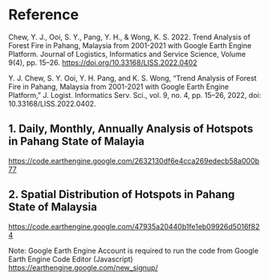 # Reference 
Chew, Y. J., Ooi, S. Y., Pang, Y. H., & Wong, K. S. 2022. Trend Analysis of Forest Fire in Pahang, Malaysia from 2001-2021 with Google Earth Engine Platform. Journal of Logistics, Informatics and Service Science, Volume 9(4), pp. 15–26. https://doi.org/10.33168/LISS.2022.0402

Y. J. Chew, S. Y. Ooi, Y. H. Pang, and K. S. Wong, “Trend Analysis of Forest Fire in Pahang, Malaysia from 2001-2021 with Google Earth Engine Platform,” J. Logist. Informatics Serv. Sci., vol. 9, no. 4, pp. 15–26, 2022, doi: 10.33168/LISS.2022.0402.

## 1. Daily, Monthly, Annually Analysis of Hotspots in Pahang State of Malayia
https://code.earthengine.google.com/2632130df6e4cca269edecb58a000b77

## 2. Spatial Distribution of Hotspots in Pahang State of Malaysia 
https://code.earthengine.google.com/47935a20440b1fe1eb09926d5016f824

Note: Google Earth Engine Account is required to run the code from Google Earth Engine Code Editor (Javascript)
https://earthengine.google.com/new_signup/


